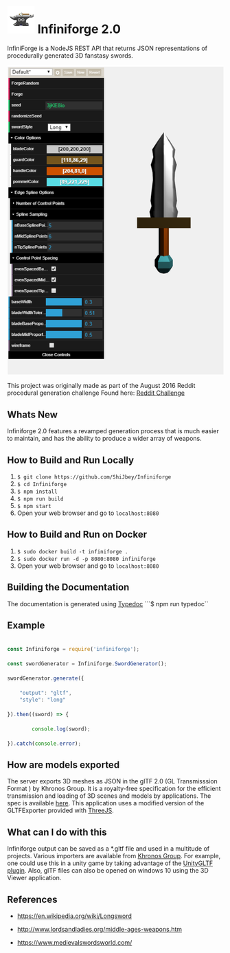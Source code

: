 # ![](server/www/anvil.png) Infiniforge 2.0

InfiniForge is a NodeJS REST API that returns JSON
representations of procedurally generated 3D fanstasy swords.

![screenshot](screenshot.png)

This project was originally made as part of the August 2016 Reddit procedural generation challenge
Found here: [Reddit Challenge](https://www.reddit.com/r/proceduralgeneration/comments/4wubjy/monthly_challenge_9_august_2016_procedural_weapons/)

## Whats New

Infiniforge 2.0 features a revamped generation process that
is much easier to maintain, and has the ability to produce
a wider array of weapons.

## How to Build and Run Locally

1. ```$ git clone https://github.com/ShiJbey/Infiniforge```
2. ```$ cd Infiniforge```
3. ```$ npm install```
4. ```$ npm run build```
5. ```$ npm start```
6. Open your web browser and go to ```localhost:8080```

## How to Build and Run on Docker

1. ```$ sudo docker build -t infiniforge .```
2. ```$ sudo docker run -d -p 8080:8080 infiniforge```
3. Open your web browser and go to ```localhost:8080```

## Building the Documentation

The documentation is generated using [Typedoc](https://typedoc.org)
 ```$ npm run typedoc``

## Example

```javascript

const Infiniforge = require('infiniforge');

const swordGenerator = Infiniforge.SwordGenerator();

swordGenerator.generate({

    "output": "gltf",
    "style": "long"

}).then((sword) => {

        console.log(sword);

}).catch(console.error);

```

## How are models exported

The server exports 3D meshes as JSON in the
glTF 2.0 (GL Transmisssion Format ) by Khronos Group. It is a royalty-free
specification for the efficient transmission and loading of 3D scenes and
models by applications. The spec is available [here](https://www.khronos.org/gltf/ "glTF Overview").
This application uses a modified version of the GLTFExporter provided
with [ThreeJS](https://threejs.org/docs/#examples/exporters/GLTFExporter).

## What can I do with this

Infiniforge output can be saved as a *.gltf file and used in a multitude of projects. Various importers are
available from [Khronos Group](https://www.khronos.org/gltf/). For example, one could use this
in a unity game by taking advantage of the [UnityGLTF plugin](https://github.com/KhronosGroup/UnityGLTF). Also, glTF files can also be opened on windows 10 using the 3D Viewer application.

## References

* https://en.wikipedia.org/wiki/Longsword

* http://www.lordsandladies.org/middle-ages-weapons.htm

* https://www.medievalswordsworld.com/
